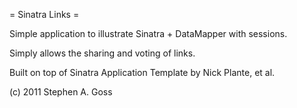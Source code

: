 = Sinatra Links =

Simple application to illustrate Sinatra + DataMapper with sessions.

Simply allows the sharing and voting of links.

Built on top of Sinatra Application Template by Nick Plante, et al.

(c) 2011 Stephen A. Goss
